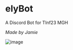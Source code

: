 # elyBot
A Discord Bot for TInf23 MGH

_Made by Jamie_

![image](https://github.com/JamesCodingSpace/elyBot/assets/152854421/a539cdd5-74d7-4a20-aaab-1c0064e9dad9)

